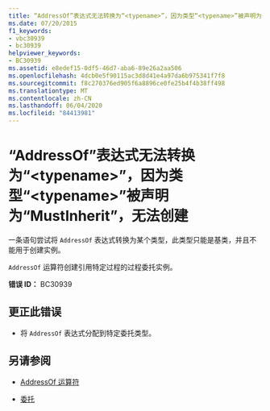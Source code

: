 ```yaml
---
title: “AddressOf”表达式无法转换为“<typename>”，因为类型“<typename>”被声明为“MustInherit”，无法创建
ms.date: 07/20/2015
f1_keywords:
- vbc30939
- bc30939
helpviewer_keywords:
- BC30939
ms.assetid: e8edef15-0df5-46d7-aba6-89e26a2aa506
ms.openlocfilehash: 4dcb0e5f90115ac3d8d41e4a97da6b975341f7f8
ms.sourcegitcommit: f8c270376ed905f6a8896ce0fe25b4f4b38ff498
ms.translationtype: MT
ms.contentlocale: zh-CN
ms.lasthandoff: 06/04/2020
ms.locfileid: "84413981"
---
```

# <a name="addressof-expression-cannot-be-converted-to-typename-because-type-typename-is-declared-mustinherit-and-cannot-be-created"></a>“AddressOf”表达式无法转换为“\<typename>”，因为类型“\<typename>”被声明为“MustInherit”，无法创建
一条语句尝试将 `AddressOf` 表达式转换为某个类型，此类型只能是基类，并且不能用于创建实例。  
  
 `AddressOf` 运算符创建引用特定过程的过程委托实例。  
  
 **错误 ID：** BC30939  
  
## <a name="to-correct-this-error"></a>更正此错误  
  
- 将 `AddressOf` 表达式分配到特定委托类型。  
  
## <a name="see-also"></a>另请参阅

- [AddressOf 运算符](../language-reference/operators/addressof-operator.md)

- [委托](../programming-guide/language-features/delegates/index.md)
